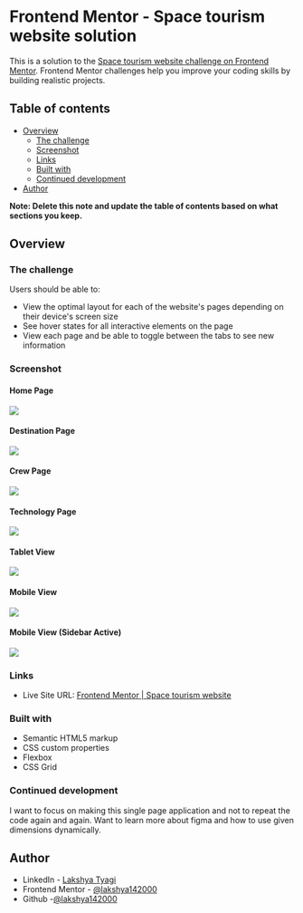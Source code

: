 # Frontend Mentor - Space tourism website solution

This is a solution to the [Space tourism website challenge on Frontend Mentor](https://www.frontendmentor.io/challenges/space-tourism-multipage-website-gRWj1URZ3). Frontend Mentor challenges help you improve your coding skills by building realistic projects. 

## Table of contents

- [Overview](#overview)
  - [The challenge](#the-challenge)
  - [Screenshot](#screenshot)
  - [Links](#links)
  - [Built with](#built-with)
  - [Continued development](#continued-development)
- [Author](#author)


**Note: Delete this note and update the table of contents based on what sections you keep.**

## Overview

### The challenge

Users should be able to:

- View the optimal layout for each of the website's pages depending on their device's screen size
- See hover states for all interactive elements on the page
- View each page and be able to toggle between the tabs to see new information

### Screenshot
#### Home Page
![](starter-code/assets/screenshots/screencapture-127-0-0-1-5500-starter-code-2025-07-27-19_32_36.png)
#### Destination Page
![](starter-code/assets/screenshots/screencapture-127-0-0-1-5500-starter-code-destination-moon-html-2025-07-27-19_33_12.png)
#### Crew Page
![](starter-code/assets/screenshots/screencapture-127-0-0-1-5500-starter-code-crew-commander-html-2025-07-27-19_33_30.png)
#### Technology Page
![](starter-code/assets/screenshots/screencapture-127-0-0-1-5500-starter-code-technology-vehicle-html-2025-07-27-19_34_02.png)
#### Tablet View
![](starter-code/assets/screenshots/screencapture-127-0-0-1-5500-starter-code-index-html-2025-07-27-19_35_25.png)
#### Mobile View
![](starter-code/assets/screenshots/screencapture-127-0-0-1-5500-starter-code-index-html-2025-07-27-19_36_10.png)
#### Mobile View (Sidebar Active)
![](starter-code/assets/screenshots/screencapture-127-0-0-1-5500-starter-code-index-html-2025-07-27-19_35_51.png)

### Links

- Live Site URL: [Frontend Mentor | Space tourism website](https://space-tourism-website-main-l8yn.vercel.app/)


### Built with

- Semantic HTML5 markup
- CSS custom properties
- Flexbox
- CSS Grid

### Continued development

I want to focus on making this single page application and not to repeat the code again and again.
Want to learn more about figma and how to use given dimensions dynamically.


## Author

- LinkedIn - [Lakshya Tyagi](https://www.linkedin.com/in/lakshya-tyagi-50341517b/)
- Frontend Mentor - [@lakshya142000](https://www.frontendmentor.io/profile/lakshya142000)
- Github -[@lakshya142000](https://github.com/lakshya142000)



